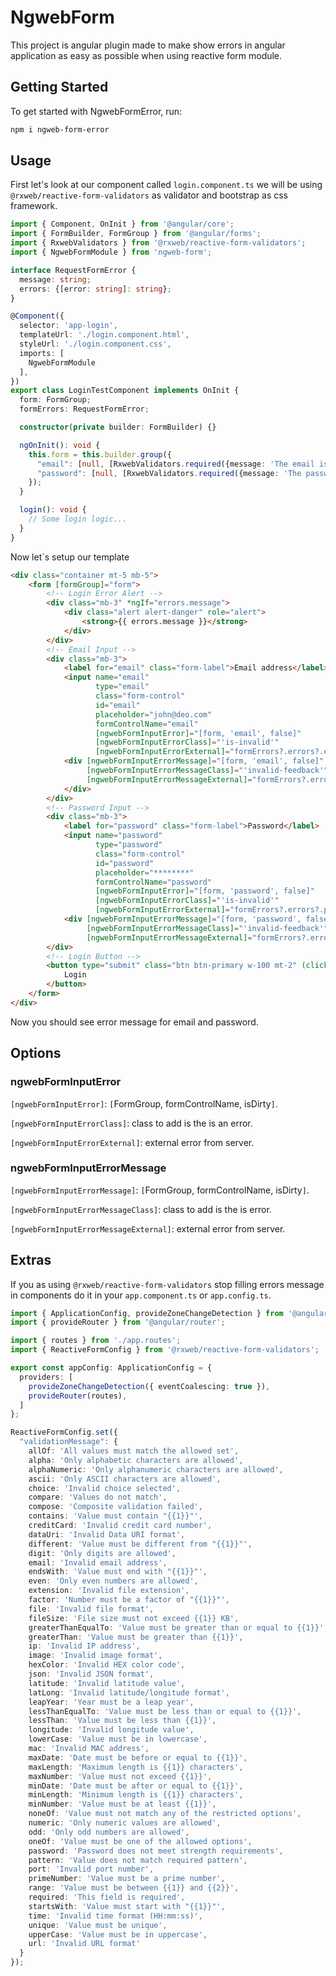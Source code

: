 # NgwebForm

This project is angular plugin made to make show errors in angular application as easy
as possible when using reactive form module.

## Getting Started

To get started with NgwebFormError, run:

```bash
npm i ngweb-form-error
```

## Usage

First let's look at our component called `login.component.ts` we will be using `@rxweb/reactive-form-validators`
as validator and bootstrap as css framework.

```typescript
import { Component, OnInit } from '@angular/core';
import { FormBuilder, FormGroup } from '@angular/forms';
import { RxwebValidators } from '@rxweb/reactive-form-validators';
import { NgwebFormModule } from 'ngweb-form';

interface RequestFormError {
  message: string;
  errors: {[error: string]: string};
}

@Component({
  selector: 'app-login',
  templateUrl: './login.component.html',
  styleUrl: './login.component.css',
  imports: [
    NgwebFormModule
  ],
})
export class LoginTestComponent implements OnInit {
  form: FormGroup;
  formErrors: RequestFormError;

  constructor(private builder: FormBuilder) {}

  ngOnInit(): void {
    this.form = this.builder.group({
      "email": [null, [RxwebValidators.required({message: 'The email is required'})]],
      "password": [null, [RxwebValidators.required({message: 'The password is required'})]],
    });
  }

  login(): void {
    // Some login logic...
  }
}
```

Now let`s setup our template

```html
<div class="container mt-5 mb-5">
    <form [formGroup]="form">
        <!-- Login Error Alert -->
        <div class="mb-3" *ngIf="errors.message">
            <div class="alert alert-danger" role="alert">
                <strong>{{ errors.message }}</strong>
            </div>
        </div>
        <!-- Email Input -->
        <div class="mb-3">
            <label for="email" class="form-label">Email address</label>
            <input name="email"
                   type="email"
                   class="form-control"
                   id="email"
                   placeholder="john@deo.com"
                   formControlName="email"
                   [ngwebFormInputError]="[form, 'email', false]"
                   [ngwebFormInputErrorClass]="'is-invalid'"
                   [ngwebFormInputErrorExternal]="formErrors?.errors?.email">
            <div [ngwebFormInputErrorMessage]="[form, 'email', false]"
                 [ngwebFormInputErrorMessageClass]="'invalid-feedback'"
                 [ngwebFormInputErrorMessageExternal]="formErrors?.errors?.email">
            </div>
        </div>
        <!-- Password Input -->
        <div class="mb-3">
            <label for="password" class="form-label">Password</label>
            <input name="password"
                   type="password"
                   class="form-control"
                   id="password"
                   placeholder="********"
                   formControlName="password"
                   [ngwebFormInputError]="[form, 'password', false]"
                   [ngwebFormInputErrorClass]="'is-invalid'"
                   [ngwebFormInputErrorExternal]="formErrors?.errors?.password">
            <div [ngwebFormInputErrorMessage]="[form, 'password', false]"
                 [ngwebFormInputErrorMessageClass]="'invalid-feedback'"
                 [ngwebFormInputErrorMessageExternal]="formErrors?.errors?.password">
        </div>
        <!-- Login Button -->
        <button type="submit" class="btn btn-primary w-100 mt-2" (click)="login()">
            Login
        </button>
    </form>
</div>
```

Now you should see error message for email and password.

## Options

### ngwebFormInputError

`[ngwebFormInputError]`: `[`FormGroup, formControlName, isDirty`]`.

`[ngwebFormInputErrorClass]`: class to add is the is an error.

`[ngwebFormInputErrorExternal]`: external error from server.

### ngwebFormInputErrorMessage

`[ngwebFormInputErrorMessage]`: `[`FormGroup, formControlName, isDirty`]`.

`[ngwebFormInputErrorMessageClass]`: class to add is the is error.

`[ngwebFormInputErrorMessageExternal]`: external error from server.

## Extras

If you as using `@rxweb/reactive-form-validators` stop filling errors message in components do it in your
`app.component.ts` or `app.config.ts`.

```typescript
import { ApplicationConfig, provideZoneChangeDetection } from '@angular/core';
import { provideRouter } from '@angular/router';

import { routes } from './app.routes';
import { ReactiveFormConfig } from '@rxweb/reactive-form-validators';

export const appConfig: ApplicationConfig = {
  providers: [
    provideZoneChangeDetection({ eventCoalescing: true }),
    provideRouter(routes),
  ]
};

ReactiveFormConfig.set({
  "validationMessage": {
    allOf: 'All values must match the allowed set',
    alpha: 'Only alphabetic characters are allowed',
    alphaNumeric: 'Only alphanumeric characters are allowed',
    ascii: 'Only ASCII characters are allowed',
    choice: 'Invalid choice selected',
    compare: 'Values do not match',
    compose: 'Composite validation failed',
    contains: 'Value must contain "{{1}}"',
    creditCard: 'Invalid credit card number',
    dataUri: 'Invalid Data URI format',
    different: 'Value must be different from "{{1}}"',
    digit: 'Only digits are allowed',
    email: 'Invalid email address',
    endsWith: 'Value must end with "{{1}}"',
    even: 'Only even numbers are allowed',
    extension: 'Invalid file extension',
    factor: 'Number must be a factor of "{{1}}"',
    file: 'Invalid file format',
    fileSize: 'File size must not exceed {{1}} KB',
    greaterThanEqualTo: 'Value must be greater than or equal to {{1}}',
    greaterThan: 'Value must be greater than {{1}}',
    ip: 'Invalid IP address',
    image: 'Invalid image format',
    hexColor: 'Invalid HEX color code',
    json: 'Invalid JSON format',
    latitude: 'Invalid latitude value',
    latLong: 'Invalid latitude/longitude format',
    leapYear: 'Year must be a leap year',
    lessThanEqualTo: 'Value must be less than or equal to {{1}}',
    lessThan: 'Value must be less than {{1}}',
    longitude: 'Invalid longitude value',
    lowerCase: 'Value must be in lowercase',
    mac: 'Invalid MAC address',
    maxDate: 'Date must be before or equal to {{1}}',
    maxLength: 'Maximum length is {{1}} characters',
    maxNumber: 'Value must not exceed {{1}}',
    minDate: 'Date must be after or equal to {{1}}',
    minLength: 'Minimum length is {{1}} characters',
    minNumber: 'Value must be at least {{1}}',
    noneOf: 'Value must not match any of the restricted options',
    numeric: 'Only numeric values are allowed',
    odd: 'Only odd numbers are allowed',
    oneOf: 'Value must be one of the allowed options',
    password: 'Password does not meet strength requirements',
    pattern: 'Value does not match required pattern',
    port: 'Invalid port number',
    primeNumber: 'Value must be a prime number',
    range: 'Value must be between {{1}} and {{2}}',
    required: 'This field is required',
    startsWith: 'Value must start with "{{1}}"',
    time: 'Invalid time format (HH:mm:ss)',
    unique: 'Value must be unique',
    upperCase: 'Value must be in uppercase',
    url: 'Invalid URL format'
  }
});
```